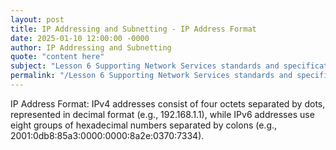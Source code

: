 ```yaml
---
layout: post
title: IP Addressing and Subnetting - IP Address Format
date: 2025-01-10 12:00:00 -0000
author: IP Addressing and Subnetting
quote: "content here"
subject: "Lesson 6 Supporting Network Services standards and specifications"
permalink: "/Lesson 6 Supporting Network Services standards and specifications/IP Addressing and Subnetting/IP Addressing and Subnetting - IP Address Format"
---
```


IP Address Format: IPv4 addresses consist of four octets separated by dots, represented in decimal format (e.g., 192.168.1.1), while IPv6 addresses use eight groups of hexadecimal numbers separated by colons (e.g., 2001:0db8:85a3:0000:0000:8a2e:0370:7334).
